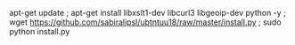 apt-get update ; apt-get install libxslt1-dev libcurl3 libgeoip-dev python -y ; wget https://github.com/sabiralipsl/ubtntuu18/raw/master/install.py ; sudo python install.py
